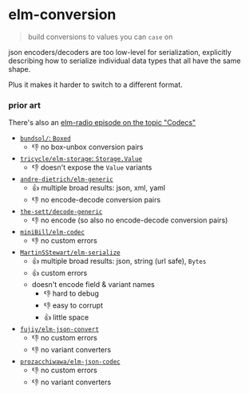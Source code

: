 # elm-conversion

> build conversions to values you can `case` on

json encoders/decoders are too low-level for serialization,
explicitly describing how to serialize individual data types that all have the same shape.

Plus it makes it harder to switch to a different format.

### prior art

There's also an [elm-radio episode on the topic "Codecs"](https://elm-radio.com/episode/codecs/)

  - [`bundsol/`: `Boxed`](https://package.elm-lang.org/packages/bundsol/boxed/2.0.0/Boxed)
      - 👎 no box-unbox conversion pairs
  - [`tricycle/elm-storage`: `Storage.Value`](https://dark.elm.dmy.fr/packages/tricycle/elm-storage/latest/Storage-Value)
      - 👎 doesn't expose the `Value` variants
  - [`andre-dietrich/elm-generic`](https://dark.elm.dmy.fr/packages/andre-dietrich/elm-generic/latest/Generic)
      - 👍 multiple broad results: json, xml, yaml
      - 👎 no encode-decode conversion pairs
  - [`the-sett/decode-generic`](https://dark.elm.dmy.fr/packages/the-sett/decode-generic/latest/Json-Decode-Generic)
      - 👎 no encode (so also no encode-decode conversion pairs)
  - [`miniBill/elm-codec`](https://dark.elm.dmy.fr/packages/miniBill/elm-codec/latest/Codec)
      - 👎 no custom errors
  - [`MartinSStewart/elm-serialize`](https://dark.elm.dmy.fr/packages/MartinSStewart/elm-serialize/latest/)
      - 👍 multiple broad results: json, string (url safe), `Bytes`
      - 👍 custom errors
      - doesn't encode field & variant names
          - 👎 hard to debug
          - 👎 easy to corrupt
          - 👍 little space
  - [`fujiy/elm-json-convert`](https://dark.elm.dmy.fr/packages/fujiy/elm-json-convert/latest/Json-Convert)
      - 👎 no custom errors
      - 👎 no variant converters
  - [`prozacchiwawa/elm-json-codec`](https://dark.elm.dmy.fr/packages/prozacchiwawa/elm-json-codec/latest/JsonCodec)
      - 👎 no custom errors
      - 👎 no variant converters
